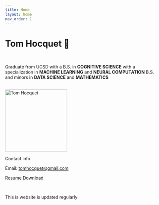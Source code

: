 ```yaml
---
title: Home
layout: home
nav_order: 1
---
```


<html lang="en">

<head>
  <meta charset="UTF-8" />
  <meta name="viewport" content="width=device-width, initial-scale=1.0" />
  <link rel="stylesheet" href="./styles.css" />
</head>

<body>
  <main>
    <h1>Tom Hocquet 🚀</h1>

  <br>
  <p>Graduate from UCSD with a B.S. in <strong>COGNITIVE SCIENCE</strong> with a specialization in <strong>MACHINE LEARNING</strong> and <strong>NEURAL COMPUTATION</strong> B.S. and minors in <strong>DATA SCIENCE</strong> and <strong>MATHEMATICS</strong> </p>
  <br>
  <img src="linked_in_photo.png" alt="Tom Hocquet" style="width:200px;height:auto;">
  <p>Contact info </p>
  <p>
  Email: <a href="mailto:tomhocquet@gmail.com">tomhocquet@gmail.com</a>
  </p>
  <p>
  <a href="https://github.com/tomok59/tomok59.github.io/raw/main/tom_hocquet_resume_1.pdf" target="_blank">Resume Download</a>
  </p>
  <br>
 
  <p>This is website is updated regularly</p>
  </main>
  </body>

  </html>

